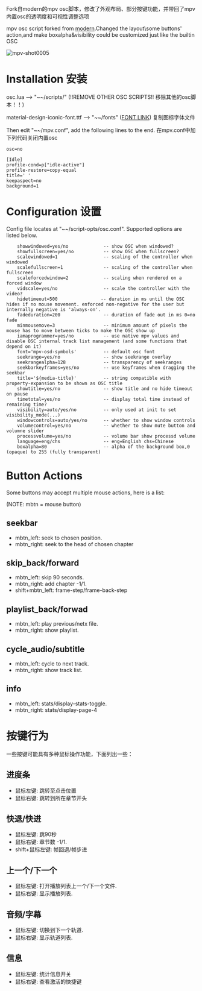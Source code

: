 Fork自modern的mpv osc脚本，修改了外观布局、部分按键功能，并带回了mpv内置osc的透明度和可视性调整选项

mpv osc script forked from [modern](https://github.com/maoiscat/mpv-osc-modern).Changed the layout\some buttons' action,and make boxalpha&visibility could be customized just like the builtin OSC

![mpv-shot0005](https://user-images.githubusercontent.com/84557113/207482200-361aadcd-56b6-4e7b-ba4d-02ee91db8bfa.jpg)


# Installation 安装

osc.lua --> "\~\~/scripts/" (!!REMOVE OTHER OSC SCRIPTS!! 移除其他的osc脚本！！)

material-design-iconic-font.ttf --> "\~\~/fonts" ([FONT LINK](https://zavoloklom.github.io/material-design-iconic-font/)) 复制图标字体文件

Then edit "\~\~/mpv.conf", add the following lines to the end. 在mpv.conf中加下列代码关闭内置osc

```
osc=no

[Idle]
profile-cond=p["idle-active"]
profile-restore=copy-equal
title=' '
keepaspect=no
background=1
```
# Configuration 设置

Config file locates at "\~\~/script-opts/osc.conf". Supported options are listed below.

```
    showwindowed=yes/no             -- show OSC when windowed?
    showfullscreen=yes/no           -- show OSC when fullscreen?
    scalewindowed=1                 -- scaling of the controller when windowed
    scalefullscreen=1               -- scaling of the controller when fullscreen
    scaleforcedwindow=2             -- scaling when rendered on a forced window
    vidscale=yes/no                 -- scale the controller with the video?
    hidetimeout=500                -- duration in ms until the OSC hides if no mouse movement. enforced non-negative for the user but internally negative is 'always-on'.
    fadeduration=200                -- duration of fade out in ms 0=no fade
    minmousemove=3                  -- minimum amount of pixels the mouse has to move between ticks to make the OSC show up
    iamaprogrammer=yes/no           -- use native mpv values and disable OSC internal track list management (and some functions that depend on it)
    font='mpv-osd-symbols'          -- default osc font
    seekrange=yes/no                -- show seekrange overlay
    seekrangealpha=128              -- transparency of seekranges
    seekbarkeyframes=yes/no         -- use keyframes when dragging the seekbar
    title='${media-title}'          -- string compatible with property-expansion to be shown as OSC title
    showtitle=yes/no                -- show title and no hide timeout on pause
    timetotal=yes/no                -- display total time instead of remaining time?
    visibility=auto/yes/no          -- only used at init to set visibility_mode(...)
    windowcontrols=auto/yes/no      -- whether to show window controls
    volumecontrol=yes/no            -- whether to show mute button and volumne slider
    processvolume=yes/no            -- volume bar show processd volume
    language=eng/chs                -- eng=English chs=Chinese
    boxalpha=80                     -- alpha of the background box,0 (opaque) to 255 (fully transparent)
```

# Button Actions

Some buttons may accept multiple mouse actions, here is a list:

(NOTE: mbtn = mouse button)

## seekbar
* mbtn_left: seek to chosen position.
* mbtn_right: seek to the head of chosen chapter
## skip_back/forward
* mbtn_left: skip 90 seconds.
* mbtn_right: add chapter -1/1.
* shift+mbtn_left: frame-step/frame-back-step
## playlist_back/forwad
* mbtn_left: play previous/netx file.
* mbtn_right: show playlist.
## cycle_audio/subtitle
* mbtn_left: cycle to next track.
* mbtn_right: show track list.
## info
* mbtn_left: stats/display-stats-toggle.
* mbtn_right: stats/display-page-4

# 按键行为

一些按键可能具有多种鼠标操作功能，下面列出一些：

## 进度条
* 鼠标左键: 跳转至点击位置
* 鼠标右键: 跳转到所在章节开头
## 快退/快进
* 鼠标左键: 跳90秒
* 鼠标右键: 章节数 -1/1.
* shift+鼠标左键: 帧回退/帧步进
## 上一个/下一个
* 鼠标左键: 打开播放列表上一个/下一个文件.
* 鼠标右键: 显示播放列表.
## 音频/字幕
* 鼠标左键: 切换到下一个轨道.
* 鼠标右键: 显示轨道列表.
## 信息
* 鼠标左键: 统计信息开关
* 鼠标右键: 查看激活的快捷键
